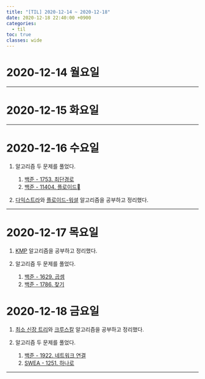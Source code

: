 ```yaml
---
title: "[TIL] 2020-12-14 ~ 2020-12-18"
date: 2020-12-18 22:40:00 +0900
categories:
  - til
toc: true
classes: wide
---
```


# 2020-12-14 월요일

---

# 2020-12-15 화요일

---

# 2020-12-16 수요일

1. 알고리즘 두 문제를 풀었다.

   1. [백준 - 1753. 최단경로](http://ddb8036631.github.io/boj/1753_최단경로)
   2. [백준 - 11404. 플로이드](http://ddb8036631.github.io/boj/11404_플로이드)

2. [다익스트라](http://ddb8036631.github.io/algorithm/다익스트라)와 [플로이드-워셜](http://ddb8036631.github.io/algorithm/플로이드-워셜) 알고리즘을 공부하고 정리했다.

---

# 2020-12-17 목요일

1. [KMP](http://ddb8036631.github.io/algorithm/KMP1) 알고리즘을 공부하고 정리했다.

2. 알고리즘 두 문제를 풀었다.
   1. [백준 - 1629. 곱셈](http://ddb8036631.github.io/boj/1629_곱셈)
   2. [백준 - 1786. 찾기](http://ddb8036631.github.io/boj/1786_찾기)

# 2020-12-18 금요일

1. [최소 신장 트리](http://ddb8036631.github.io/algorithm/최소-신장-트리)와 [크루스칼](http://ddb8036631.github.io/algorithm/최소-신장-트리) 알고리즘을 공부하고 정리했다.

2. 알고리즘 두 문제를 풀었다.
    1. [백준 - 1922. 네트워크 연결](http://ddb8036631.github.io/boj/1922_네트워크-연결)
    2. [SWEA - 1251. 하나로](http://ddb8036631.github.io/swea/SWEA_1251_하나로)

---